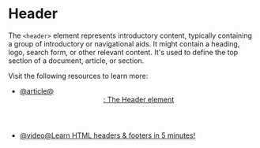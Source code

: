 # Header

The `<header>` element represents introductory content, typically containing a group of introductory or navigational aids. It might contain a heading, logo, search form, or other relevant content. It's used to define the top section of a document, article, or section.

Visit the following resources to learn more:

- [@article@<header>: The Header element](https://developer.mozilla.org/en-US/docs/Web/HTML/Reference/Elements/header)
- [@video@Learn HTML headers & footers in 5 minutes!](https://www.youtube.com/watch?v=JNFdCgmMkPk)